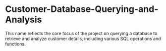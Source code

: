 # Customer-Database-Querying-and-Analysis
This name reflects the core focus of the project on querying a database to retrieve and analyze customer details, including various SQL operations and functions.
